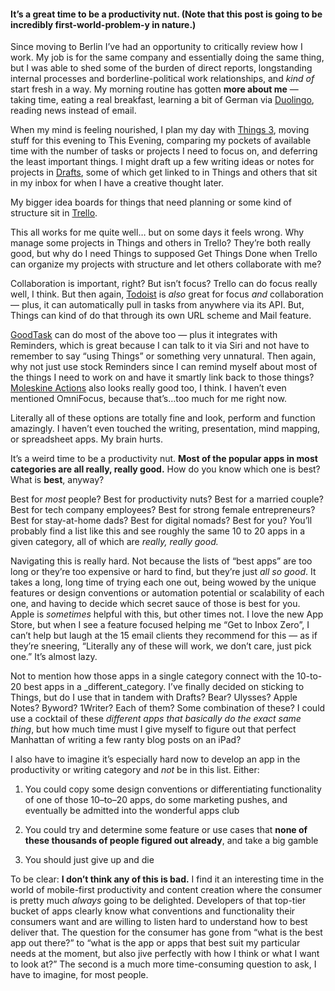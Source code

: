 <h4>It’s a great time to be a productivity nut. (Note that this post is going to be incredibly first-world-problem-y in nature.)</h4><p>Since moving to Berlin I’ve had an opportunity to critically review how I work. My job is for the same company and essentially doing the same thing, but I was able to shed some of the burden of direct reports, longstanding internal processes and borderline-political work relationships, and <em>kind of</em> start fresh in a way. My morning routine has gotten <strong>more about me</strong> — taking time, eating a real breakfast, learning a bit of German via <a href="https://itunes.apple.com/us/app/id570060128?at=">Duolingo</a>, reading news instead of email.</p><p>When my mind is feeling nourished, I plan my day with <a href="https://itunes.apple.com/us/app/id904237743?at=">Things 3</a>, moving stuff for this evening to This Evening, comparing my pockets of available time with the number of tasks or projects I need to focus on, and deferring the least important things. I might draft up a few writing ideas or notes for projects in <a href="https://itunes.apple.com/us/app/id1236254471?at=">Drafts</a>, some of which get linked to in Things and others that sit in my inbox for when I have a creative thought later.</p><p>My bigger idea boards for things that need planning or some kind of structure sit in <a href="https://itunes.apple.com/us/app/id461504587?at=">Trello</a>.</p><p>This all works for me quite well… but on some days it feels wrong. Why manage some projects in Things and others in Trello? They’re both really good, but why do I need Things to supposed Get Things Done when Trello can organize my projects with structure and let others collaborate with me?</p><p>Collaboration is important, right? But isn’t focus? Trello can do focus really well, I think. But then again, <a href="https://itunes.apple.com/us/app/id572688855?at=">Todoist</a> is <em>also</em> great for focus <em>and</em> collaboration — plus, it can automatically pull in tasks from anywhere via its API. But, Things can kind of do that through its own URL scheme and Mail feature.</p><p><a href="https://itunes.apple.com/us/app/id1068039220?at=">GoodTask</a> can do most of the above too — plus it integrates with Reminders, which is great because I can talk to it via Siri and not have to remember to say “using Things” or something very unnatural. Then again, why not just use stock Reminders since I can remind myself about most of the things I need to work on and have it smartly link back to those things? <a href="https://itunes.apple.com/us/app/id1227402276?at=">Moleskine Actions</a> also looks really good too, I think. I haven’t even mentioned OmniFocus, because that’s…too much for me right now.</p><p>Literally all of these options are totally fine and look, perform and function amazingly. I haven’t even touched the writing, presentation, mind mapping, or spreadsheet apps. My brain hurts.</p><p>It’s a weird time to be a productivity nut. <strong>Most of the popular apps in most categories are all really, really good.</strong> How do you know which one is best? What is <strong>best</strong>, anyway?</p><p>Best for <em>most</em> people? Best for productivity nuts? Best for a married couple? Best for tech company employees? Best for strong female entrepreneurs? Best for stay-at-home dads? Best for digital nomads? Best for you? You’ll probably find a list like this and see roughly the same 10 to 20 apps in a given category, all of which are <em>really, really good.</em></p><p>Navigating this is really hard. Not because the lists of “best apps” are too long or they’re too expensive or hard to find, but they’re just <em>all so good</em>. It takes a long, long time of trying each one out, being wowed by the unique features or design conventions or automation potential or scalability of each one, and having to decide which secret sauce of those is best for you. Apple is <em>sometimes</em> helpful with this, but other times not. I love the new App Store, but when I see a feature focused helping me “Get to Inbox Zero”, I can’t help but laugh at the 15 email clients they recommend for this — as if they’re sneering, “Literally any of these will work, we don’t care, just pick one.” It’s almost lazy.</p><p>Not to mention how those apps in a single category connect with the 10-to-20 best apps in a _different_category. I’ve finally decided on sticking to Things, but do I use that in tandem with Drafts? Bear? Ulysses? Apple Notes? Byword? 1Writer? Each of them? Some combination of these? I could use a cocktail of these <em>different apps that basically do the exact same thing</em>, but how much time must I give myself to figure out that perfect Manhattan of writing a few ranty blog posts on an iPad?</p><p>I also have to imagine it’s especially hard now to develop an app in the productivity or writing category and <em>not</em> be in this list. Either:</p><ol><li><p>You could copy some design conventions or differentiating functionality of one of those 10–to–20 apps, do some marketing pushes, and eventually be admitted into the wonderful apps club</p></li><li><p>You could try and determine some feature or use cases that <strong>none of these thousands of people figured out already</strong>, and take a big gamble</p></li><li><p>You should just give up and die</p></li></ol><p>To be clear: <strong>I don’t think any of this is bad.</strong> I find it an interesting time in the world of mobile-first productivity and content creation where the consumer is pretty much <em>always</em> going to be delighted. Developers of that top-tier bucket of apps clearly know what conventions and functionality their consumers want and are willing to listen hard to understand how to best deliver that. The question for the consumer has gone from “what is the best app out there?” to “what is the app or apps that best suit my particular needs at the moment, but also jive perfectly with how I think or what I want to look at?” The second is a much more time-consuming question to ask, I have to imagine, for most people.</p>